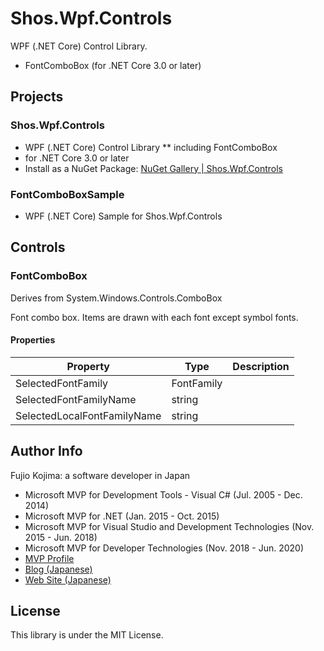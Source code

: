 # Shos.Wpf.Controls

WPF (.NET Core) Control Library.
 - FontComboBox
(for .NET Core 3.0 or later)

## Projects

### Shos.Wpf.Controls
* WPF (.NET Core) Control Library
** including FontComboBox
* for .NET Core 3.0 or later
* Install as a NuGet Package: [NuGet Gallery | Shos.Wpf.Controls](https://www.nuget.org/packages/Shos.Wpf.Controls "NuGet Gallery | Shos.Wpf.Controls")

### FontComboBoxSample
* WPF (.NET Core)  Sample for Shos.Wpf.Controls

## Controls

### FontComboBox

Derives from System.Windows.Controls.ComboBox

Font combo box.
Items are drawn with each font except symbol fonts.

#### Properties

| Property  | Type | Description |
|---|---|---|
| SelectedFontFamily | FontFamily |  |
| SelectedFontFamilyName | string  |  |
| SelectedLocalFontFamilyName | string |  |

## Author Info

Fujio Kojima: a software developer in Japan
* Microsoft MVP for Development Tools - Visual C# (Jul. 2005 - Dec. 2014)
* Microsoft MVP for .NET (Jan. 2015 - Oct. 2015)
* Microsoft MVP for Visual Studio and Development Technologies (Nov. 2015 - Jun. 2018)
* Microsoft MVP for Developer Technologies (Nov. 2018 - Jun. 2020)
* [MVP Profile](https://mvp.microsoft.com/en-us/PublicProfile/21482 "MVP Profile")
* [Blog (Japanese)](http://wp.shos.info "Blog (Japanese)")
* [Web Site (Japanese)](http://www.shos.info "Web Site (Japanese)")

## License

This library is under the MIT License.
